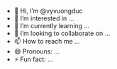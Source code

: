 - 👋 Hi, I’m @vyvuongduc
- 👀 I’m interested in ...
- 🌱 I’m currently learning ...
- 💞️ I’m looking to collaborate on ...
- 📫 How to reach me ...
- 😄 Pronouns: ...
- ⚡ Fun fact: ...

<!---
vyvuongduc/vyvuongduc is a ✨ special ✨ repository because its `README.md` (this file) appears on your GitHub profile.
You can click the Preview link to take a look at your changes.
--->

